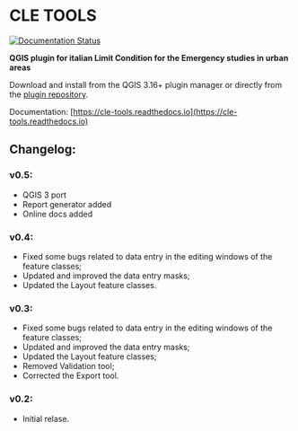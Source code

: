 # CLE TOOLS

[![Documentation Status](https://readthedocs.org/projects/cle-tools/badge/?version=latest)](https://cle-tools.readthedocs.io/en/latest/?badge=latest)

**QGIS plugin for italian Limit Condition for the Emergency studies in urban areas**

Download and install from the QGIS 3.16+ plugin manager or directly from the [plugin repository](https://plugins.qgis.org/plugins/CLETools/).

Documentation: [https://cle-tools.readthedocs.io](https://cle-tools.readthedocs.io)

## Changelog:

### v0.5:

- QGIS 3 port
- Report generator added
- Online docs added

### v0.4:

- Fixed some bugs related to data entry in the editing windows of the feature classes;
- Updated and improved the data entry masks;
- Updated the Layout feature classes.	
	
### v0.3:

- Fixed some bugs related to data entry in the editing windows of the feature classes;
- Updated and improved the data entry masks;
- Updated the Layout feature classes;
- Removed Validation tool;
- Corrected the Export tool.
	
### v0.2:

- Initial relase.

